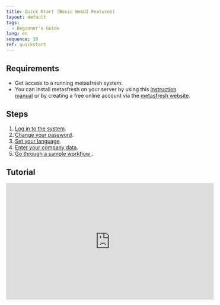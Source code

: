 ```yaml
---
title: Quick Start (Basic WebUI Features)
layout: default
tags:
  - Beginner's Guide
lang: en
sequence: 10
ref: quickstart
---
```


## Requirements
- Get access to a running metasfresh system.
- You can install metasfresh on your server by using this [instruction manual](http://docs.metasfresh.org/pages/installation/index_en) or by creating a free online account via the [metasfresh website](http://metasfresh.com/en/nextgen).

## Steps
1. [Log in to the system](Login).
1. [Change your password](Change_password).
1. [Set your language](SwitchLanguage).
1. [Enter your company data](InitialSetupWizard).
1. [Go through a sample workflow ](Workflow_SalesOrder_to_Invoice).

## Tutorial
<iframe width="560" height="315" src="https://www.youtube.com/embed/9ny2Cp9e99s" frameborder="0" allow="accelerometer; autoplay; encrypted-media; gyroscope; picture-in-picture" allowfullscreen></iframe>
